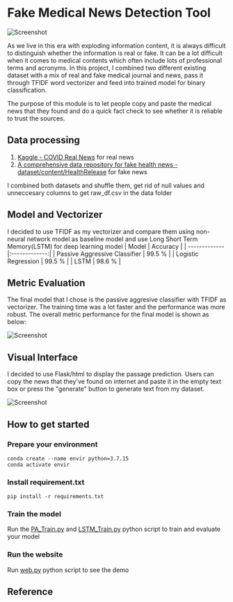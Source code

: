 # Fake Medical News Detection Tool
![Screenshot](https://github.com/changyuhsin1999/Fake_Medical_News_Detection_Tool/blob/main/image/Vitamin-D-in-moderation-protects-against-respiratory-infections-Meta-analysis.jpeg)

As we live in this era with exploding information content, it is always difficult to distinguish whether the information is real or fake. It can be a lot difficult when it comes to medical contents which often include lots of professional terms and acronyms. In this project, I combined two different existing dataset with a mix of real and fake medical journal and news, pass it through TFIDF word vectorizer and feed into trained model for binary classification.

The purpose of this module is to let people copy and paste the medical news that they found and do a quick fact check to see whether it is reliable to trust the sources.

## Data processing
1. [Kaggle - COVID Real News](https://www.kaggle.com/datasets/arashnic/covid19-fake-news?select=NewsRealCOVID-19_7.csv) for real news
2. [A comprehensive data repository for fake health news - dataset/content/HealthRelease](https://github.com/EnyanDai/FakeHealth/tree/master/dataset/content/HealthRelease) for fake news


I combined both datasets and shuffle them, get rid of null values and unneccesary columns to get raw_df.csv in the data folder

## Model and Vectorizer
I decided to use TFIDF as my vectorizer and compare them using non-neural network model as baseline model and use Long Short Term Memory(LSTM) for deep learning model
| Model         | Accuracy      |
| ------------- |:-------------:|
| Passive Aggressive Classifier      | 99.5 %        |
| Logistic Regression         | 99.5 %        |
| LSTM       | 98.6 %        |



## Metric Evaluation
The final model that I chose is the passive aggresive classifier with TFIDF as vectorizer. The training time was a lot faster and the performance was more robust. The overall metric performance for the final model is shown as below:

![Screenshot](https://github.com/changyuhsin1999/Fake_Medical_News_Detection_Tool/blob/main/image/Screen%20Shot%202023-07-16%20at%2012.23.04%20PM.png)

## Visual Interface
I decided to use Flask/html to display the passage prediction. Users can copy the news that they've found on internet and paste it in the empty text box or press the "generate" button to generate text from my dataset.

![Screenshot](https://github.com/changyuhsin1999/Fake_Medical_News_Detection_Tool/blob/main/image/Screen%20Shot%202023-07-20%20at%202.25.39%20PM.png)

## How to get started
### Prepare your environment

```
conda create --name envir python=3.7.15
conda activate envir
```
### Install requirement.txt

```
pip install -r requirements.txt
```
### Train the model
Run the [PA_Train.py](https://github.com/changyuhsin1999/Fake_Medical_News_Detection_Tool/blob/main/scripts/PA_Train.py) and [LSTM_Train.py](https://github.com/changyuhsin1999/Fake_Medical_News_Detection_Tool/blob/main/scripts/LSTM_Train.py) python script to train and evaluate your model

### Run the website
Run [web.py](https://github.com/changyuhsin1999/Fake_Medical_News_Detection_Tool/blob/main/web.py) python script to see the demo

## Reference
